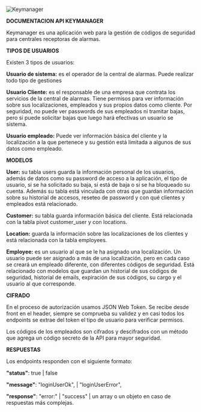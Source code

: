 ![Keymanager](https://development.keymanager.tk/assets/img/logo_KeyManager.png)

**DOCUMENTACION API KEYMANAGER**

Keymanager es una aplicación web para la gestión de códigos de seguridad para centrales receptoras de alarmas.


**TIPOS DE USUARIOS**

Existen 3 tipos de usuarios:

**Usuario de sistema:** es el operador de la central de alarmas. Puede realizar todo tipo de gestiones

**Usuario Cliente:** es el responsable de una empresa que contrata los servicios de la central de alarmas. Tiene permisos para ver información sobre sus localizaciones, empleados y sus propios datos como cliente. Por seguridad, no puede ver passwords de sus empleados ni tramitar bajas, pero si puede solicitar bajas que luego hará efectivas un usuario se sistema.

**Usuario empleado:** Puede ver información básica del cliente y la localización a la que pertenece y su gestión está limitada a algunos de sus datos como empleado.

**MODELOS**

**User:** su tabla users guarda la información personal de los usuarios, además de datos como su password de acceso a la aplicación, el tipo de usuario, si se ha solicitado su baja, si está de baja o si se ha bloqueado su cuenta.
Además su tabla está vinculada con otras que guardan información sobre su historial de accesos, reseteo de password y con qué clientes y empleados está relacionado.

**Customer:** su tabla guarda información básica del cliente. Está relacionada con la tabla pivot customer_user y con locations.

**Location:** guarda la información sobre las localizaciones de los clientes y está relacionada con la tabla employees.

**Employee:** es un usuario al que se le ha asignado una localización. Un usuario puede ser asignado a más de una localización, pero en cada caso se creará un empleado diferente, con diferentes códigos de seguridad. Está relacionado con modelos que guardan un historial de sus códigos de seguridad, historial de emails, expiración de sus códigos, su cargo y el usuario al que corresponde. 

**CIFRADO**

En el proceso de autorización usamos JSON Web Token. Se recibe desde front en el header, siempre se comprueba su validez y en casi todos los endpoints se extrae del token el tipo de usuario para verificar permisos. 

Los códigos de los empleados son cifrados y descifrados con un método que agrega un código secreto de la API para mayor seguridad. 

**RESPUESTAS**

Los endpoints responden con el siguiente formato:

**"status"**: true | false

**"message"**: "loginUserOk", | "loginUserError",

**"response"**: "error:" | "success" | un array o un objeto en caso de respuestas más complejas.


